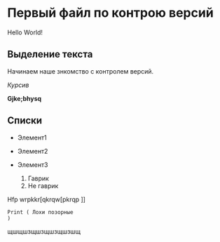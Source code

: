 # Первый файл по контрою версий 

Hello World!

## Выделение текста

Начинаем наше знкомство с контролем версий.

*Курсив*

**Gjke;bhysq**

## Списки 

* Элемент1
* Элемент2
* Элемент3

  1.  Гаврик
  2.  Не гаврик

Hfp 
    wrpkkr[qkrqw[pkrqp
    ]]

    Print ( Лохи позорные 
    )



щшщшзщшзщшзщшзшщ
